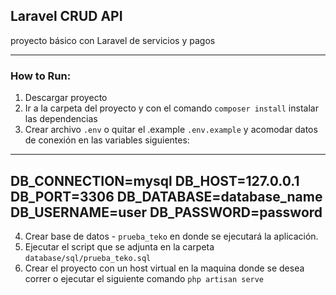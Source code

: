 ## Laravel CRUD API
proyecto básico con Laravel de servicios y pagos

----

### How to Run:
1. Descargar proyecto
2. Ir a la carpeta del proyecto y con el comando `composer install` instalar las dependencias
3. Crear archivo `.env` o quitar el .example `.env.example` y acomodar datos de conexión en las variables siguientes:
------------------------
DB_CONNECTION=mysql
DB_HOST=127.0.0.1
DB_PORT=3306
DB_DATABASE=database_name
DB_USERNAME=user
DB_PASSWORD=password
------------------------
4. Crear base de datos - `prueba_teko` en donde se ejecutará la aplicación.
5. Ejecutar el script que se adjunta en la carpeta `database/sql/prueba_teko.sql`
6. Crear el proyecto con un host virtual en la maquina donde se desea correr o ejecutar el siguiente comando `php artisan serve`
